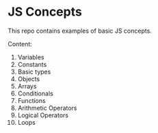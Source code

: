 # JS Concepts

This repo contains examples of basic JS concepts.

Content:

01. Variables
02. Constants
03. Basic types
04. Objects
05. Arrays
06. Conditionals
08. Functions
09. Arithmetic Operators
10. Logical Operators
11. Loops

